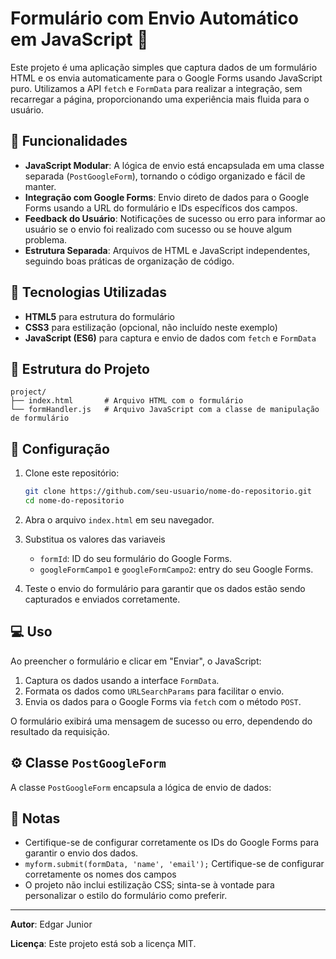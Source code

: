 # Formulário com Envio Automático em JavaScript 🚀

Este projeto é uma aplicação simples que captura dados de um formulário HTML e os envia automaticamente para o Google Forms usando JavaScript puro. Utilizamos a API `fetch` e `FormData` para realizar a integração, sem recarregar a página, proporcionando uma experiência mais fluida para o usuário.

## 🎯 Funcionalidades

- **JavaScript Modular**: A lógica de envio está encapsulada em uma classe separada (`PostGoogleForm`), tornando o código organizado e fácil de manter.
- **Integração com Google Forms**: Envio direto de dados para o Google Forms usando a URL do formulário e IDs específicos dos campos.
- **Feedback do Usuário**: Notificações de sucesso ou erro para informar ao usuário se o envio foi realizado com sucesso ou se houve algum problema.
- **Estrutura Separada**: Arquivos de HTML e JavaScript independentes, seguindo boas práticas de organização de código.

## 🚀 Tecnologias Utilizadas

- **HTML5** para estrutura do formulário
- **CSS3** para estilização (opcional, não incluído neste exemplo)
- **JavaScript (ES6)** para captura e envio de dados com `fetch` e `FormData`

## 📁 Estrutura do Projeto

```
project/
├── index.html       # Arquivo HTML com o formulário
└── formHandler.js   # Arquivo JavaScript com a classe de manipulação de formulário
```

## 🔧 Configuração

1. Clone este repositório:

   ```bash
   git clone https://github.com/seu-usuario/nome-do-repositorio.git
   cd nome-do-repositorio
   ```

2. Abra o arquivo `index.html` em seu navegador.

3. Substitua os valores das variaveis
   - `formId`: ID do seu formulário do Google Forms.
   - `googleFormCampo1` e `googleFormCampo2`: entry do seu Google Forms.

4. Teste o envio do formulário para garantir que os dados estão sendo capturados e enviados corretamente.

## 💻 Uso

Ao preencher o formulário e clicar em "Enviar", o JavaScript:
1. Captura os dados usando a interface `FormData`.
2. Formata os dados como `URLSearchParams` para facilitar o envio.
3. Envia os dados para o Google Forms via `fetch` com o método `POST`.

O formulário exibirá uma mensagem de sucesso ou erro, dependendo do resultado da requisição.

## ⚙️ Classe `PostGoogleForm`

A classe `PostGoogleForm` encapsula a lógica de envio de dados:


## 📝 Notas

- Certifique-se de configurar corretamente os IDs do Google Forms para garantir o envio dos dados.
- `myform.submit(formData, 'name', 'email');` Certifique-se de configurar corretamente os nomes dos campos 
- O projeto não inclui estilização CSS; sinta-se à vontade para personalizar o estilo do formulário como preferir.

---

**Autor**: Edgar Junior

**Licença**: Este projeto está sob a licença MIT.

